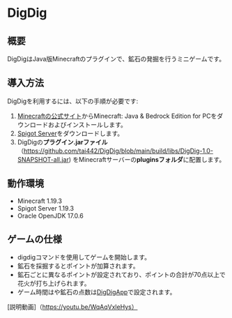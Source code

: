 # DigDig　　 
## 概要　　 
DigDigはJava版Minecraftのプラグインで、鉱石の発掘を行うミニゲームです。
## 導入方法
DigDigを利用するには、以下の手順が必要です:
1. [Minecraftの公式サイト](https://www.minecraft.net/ja-jp)からMinecraft: Java & Bedrock Edition for PCをダウンロードおよびインストールします。
2. [Spigot Server](https://getbukkit.org/)をダウンロードします。
3. DigDigの**プラグイン.jarファイル**（https://github.com/tai442/DigDig/blob/main/build/libs/DigDig-1.0-SNAPSHOT-all.jar)
   をMinecraftサーバーの**pluginsフォルダ**に配置します。
## 動作環境 
- Minecraft 1.19.3
- Spigot Server 1.19.3
- Oracle OpenJDK 17.0.6
## ゲームの仕様 
- digdigコマンドを使用してゲームを開始します。
- 鉱石を採掘するとポイントが加算されます。
- 鉱石ごとに異なるポイントが設定されており、ポイントの合計が70点以上で花火が打ち上げられます。
- ゲーム時間はや鉱石の点数は[DigDigApp](https://github.com/tai442/DigDigApp.git)で設定されます。

[説明動画]（https://youtu.be/WqAqVxleHys）
